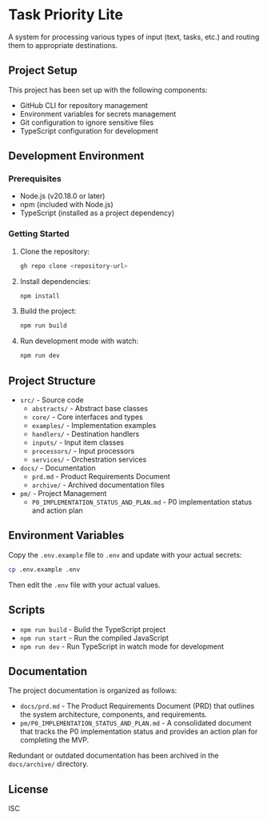 # Task Priority Lite

A system for processing various types of input (text, tasks, etc.) and routing them to appropriate destinations.

## Project Setup

This project has been set up with the following components:

- GitHub CLI for repository management
- Environment variables for secrets management
- Git configuration to ignore sensitive files
- TypeScript configuration for development

## Development Environment

### Prerequisites

- Node.js (v20.18.0 or later)
- npm (included with Node.js)
- TypeScript (installed as a project dependency)

### Getting Started

1. Clone the repository:
   ```bash
   gh repo clone <repository-url>
   ```

2. Install dependencies:
   ```bash
   npm install
   ```

3. Build the project:
   ```bash
   npm run build
   ```

4. Run development mode with watch:
   ```bash
   npm run dev
   ```

## Project Structure

- `src/` - Source code
  - `abstracts/` - Abstract base classes
  - `core/` - Core interfaces and types
  - `examples/` - Implementation examples
  - `handlers/` - Destination handlers
  - `inputs/` - Input item classes
  - `processors/` - Input processors
  - `services/` - Orchestration services
- `docs/` - Documentation
  - `prd.md` - Product Requirements Document
  - `archive/` - Archived documentation files
- `pm/` - Project Management
  - `P0_IMPLEMENTATION_STATUS_AND_PLAN.md` - P0 implementation status and action plan

## Environment Variables

Copy the `.env.example` file to `.env` and update with your actual secrets:

```bash
cp .env.example .env
```

Then edit the `.env` file with your actual values.

## Scripts

- `npm run build` - Build the TypeScript project
- `npm run start` - Run the compiled JavaScript
- `npm run dev` - Run TypeScript in watch mode for development

## Documentation

The project documentation is organized as follows:

- `docs/prd.md` - The Product Requirements Document (PRD) that outlines the system architecture, components, and requirements.
- `pm/P0_IMPLEMENTATION_STATUS_AND_PLAN.md` - A consolidated document that tracks the P0 implementation status and provides an action plan for completing the MVP.

Redundant or outdated documentation has been archived in the `docs/archive/` directory.

## License

ISC

